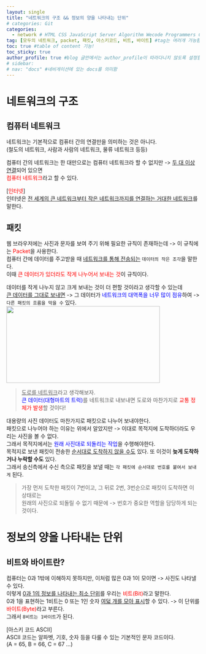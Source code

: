 ```yaml
---
layout: single
title: "네트워크의 구조 && 정보의 양을 나타내는 단위"  
# categories: Git
categories:
  - network # HTML CSS JavaScript Server Algorithm Wecode Programmers CS vsCode
tag: [모두의 네트워크, packet, 패킷, 아스키코드, 비트, 바이트] #tag는 여러개 가능함
toc: true #table of content 기능!
toc_sticky: true
author_profile: true #blog 글안에서는 author_profile이 따라다니지 않도록 설정함
# sidebar:
# nav: "docs" #네비게이션에 있는 docs를 의미함
---
```

# 네트워크의 구조  
## 컴퓨터 네트워크  
네트워크는 기본적으로 컴퓨터 간의 연결만을 의미하는 것은 아니다.  
(철도의 네트워크, 사람과 사람의 네트워크, 물류 네트워크 등등)  

컴퓨터 간의 네트워크는 한 대만으로는 컴퓨터 네트워크라 할 수 없지만 -> <u>두 대 이상 연결</u>되어 있으면  
<span style="color:red">컴퓨터 네트워크</span>라고 할 수 있다.  

[<span style="color:red">인터넷</span>]   
인터넷은 <u>전 세계의 큰 네트워크부터 작은 네트워크까지를 연결하는 거대한 네트워크</u>를 말한다.  

## 패킷  
웹 브라우저에는 사진과 문자를 보여 주기 위해 필요한 규칙이 존재하는데 -> 이 규칙에는 <span style="color:red">Packet</span>을 사용한다.  
컴퓨터 간에 데이터를 주고받을 때 <u>네트워크를 통해 전송되는</u> `데이터의 작은 조각`을 말한다.  
이때 <span style="color:red">큰 데이터가 있더라도 작게 나누어서 보내는 것</span>이 규칙이다.  

데이터를 작게 나누지 않고 크게 보내는 것이 더 편할 것이라고 생각할 수 있는데  
<u>큰 데이터를 그대로 보내면</u> -> 그 데이터가 <span style="color:blue">네트워크의 대역폭을 너무 많이 점유</span>하여 ->  
`다른 패킷의 흐름을 막을 수` 있다.  
<img src="https://user-images.githubusercontent.com/87808288/164972161-b6df5bbf-c481-4c7f-94dd-d84c65e09181.png" width="400" height="200">  
> <u>도로를 네트워크</u>라고 생각해보자.  
<span style="color:blue">큰 데이터(대형마트의 트럭)</span>를 네트워크로 내보내면 도로와 마찬가지로 <span style="color:red">교통 정체가 발생</span>할 것이다!  

대용량의 사진 데이터도 마찬가지로 패킷으로 나누어 보내야한다.  
패킷으로 나누어야 하는 이유는 위에서 알았지만 -> 이대로 목적지에 도착하더라도 우리는 사진을 볼 수 없다.  
그래서 목적지에서는 <span style="color:blue">원래 사진대로 되돌리는 작업</span>을 수행해야한다.  
목적지로 보낸 패킷이 전송한 <u>순서대로 도착하지 않을 수도</u> 있다. 또 이것이 **늦게 도착하거나 누락할 수도** 있다.  
그래서 송신측에서 수신 측으로 패킷을 보낼 때는 `각 패킷에 순서대로 번호를 붙여서 보내게` 된다.  
> 가장 먼저 도착한 패킷이 7번이고, 그 뒤로 2번, 3번순으로 패킷이 도착하면 이 상태로는   
원래의 사진으로 되돌릴 수 없기 때문에 -> 번호가 중요한 역할을 담당하게 되는 것이다.  

# 정보의 양을 나타내는 단위  
## 비트와 바이트란?  
컴퓨터는 0과 1밖에 이해하지 못하지만, 이처럼 많은 0과 1이 모이면 -> 사진도 나타낼 수 있다.  
이렇게 <u>0과 1의 정보를 나타내는 최소 단위</u>를 우리는 <span style="color:red">비트(Bit)</span>라고 말한다.  
0과 1을 표현하는 1비트는 0 또는 1인 숫자 <u>여덟 개를 모아 표시</u>할 수 있다. -> 이 단위를 <span style="color:red">바이트(Byte)</span>라고 부른다.  
그래서 `8비트는 1바이트`가 된다.  

[아스키 코드 ASCII]  
ASCII 코드는 알파벳, 기호, 숫자 등을 다룰 수 있는 기본적인 문자 코드이다.  
(A = 65, B = 66, C = 67 ...)  

<!-- ### 2. Link 넣기

```

유형 1: (설명어를 입력) : [gunhee's coding blog](https://gunhee-jeong.github.io/)
유형 2: (URL 자동연결) : <https://gunhee-jeong.github.io/>
유형 3: (동일 파일 내 '문단으로 이동') : [1. Header로 이동](###-1-header)

```

유형 1: (설명어를 입력) : [gunhee's coding blog](https://gunhee-jeong.github.io/)
유형 2: (URL 자동연결) : <https://gunhee-jeong.github.io/>
유형 3: (동일 파일 내 '문단으로 이동') : [1. Header로 이동](#1-header)
유형 3의 방법

1. 특수문자를 제거
2. 스페이스는 -로 바꾸고
3. 대문자는 소문자로!
   그래서 ### 1. Header -> #1-header

## Link: [google][https://www.google.com/]

### 3. 수평선

```

---

```

---

### 4. 라인 바꾸기

```

스페이스바를 2번 눌러주면 다음칸으로
이동할 수 있어요!

```

---

스페이스바를 2번 눌러주면
다음칸으로 이동할 수 있어요!

### 5. list 만들기

```

1. 1번
2. 2번
3. 3번

- 순서없는 list
  - 순서없는 list
    - 순서없는 list

```

1. 1번
2. 2번
3. 3번

- 순서없는 list
  - 순서없는 list
    - 순서없는 list

---

### 6. font 관련

```

**진하게** -> 볼드
_기울여서_ -> 이탤릭체
~~취소선~~ -> 취소선

<ul>밑줄넣기</ul> -> 밑줄
<span style="color:red">빨간 글씨</span> -> 글자색
이것이 `인라인` 입니다 -> 인라인 코드
```

**진하게** -> 볼드
_기울여서_ -> 이탤릭체
~~취소선~~ -> 취소선
<u>밑줄넣기</u> -> 밑줄
<span style="color:red">빨간 글씨</span>
이것이 `인라인` 입니다 -> 인라인 코드

---

### 7. 인용구문

```
> coding
>
> > JavaScript
> >
> > > 내가 프짱!
```

> coding
>
> > JavaScript
> >
> > > 내가 프짱!

---

### 8. 이미지 삽입

```
유형1: ('사이즈를 조절' -> HTML 태그 사용) : <img src="https://gunhee-jeong.github.io/assets/images/blogLogo.png" width="300" height="200">
유형2: (이미지 삽입 후 -> 링크 걸기)
[![이미지](https://gunhee-jeong.github.io/assets/images/blogLogo/blogLogo.png)](https://gunhee-jeong.github.io/)
```

유형1: ('사이즈를 조절' -> HTML 태그 사용) : <img src="https://gunhee-jeong.github.io/assets/images/blogLogo.png" width="300" height="200">
유형2: (이미지 삽입 후 -> 링크 걸기)
[![이미지](https://gunhee-jeong.github.io/assets/images/blogLogo.png)](https://gunhee-jeong.github.io/)

### 9. 표 만들기

```
||국어|영어|
| :--- | ---: | :--: |
|건희 | 100점 | 100점
|철수 | 100점 | 100점
```

|      |  국어 | 영어  |
| :--- | ----: | :---: |
| 건희 | 100점 | 100점 |
| 철수 | 100점 | 100점 |

> - header를 넣고 싶은 경우 ---을 사용하고 :을 이용하여 정렬에 사용함!

### 10. 토글 만들기

```
<details>
<summary>여기를 누르세요</summary>
<div markdown="1">
숨겨진 내용
</div>
</details>
```

<details>
<summary>여기를 누르세요</summary>
<div markdown="1">
숨겨진 내용
</div>
</details> -->

